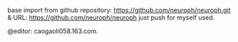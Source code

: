base import from github repository: https://github.com/neuroph/neuroph.git & URL: https://github.com/neuroph/neuroph
just push for myself used.

@editor: caogaoli058.163.com.